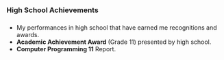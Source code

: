 ### High School Achievements <h3>
  
*  My performances in high school that have earned me recognitions and awards.
* **Academic Achievement Award** (Grade 11) presented by high school.
* **Computer Programming 11** Report.
 
